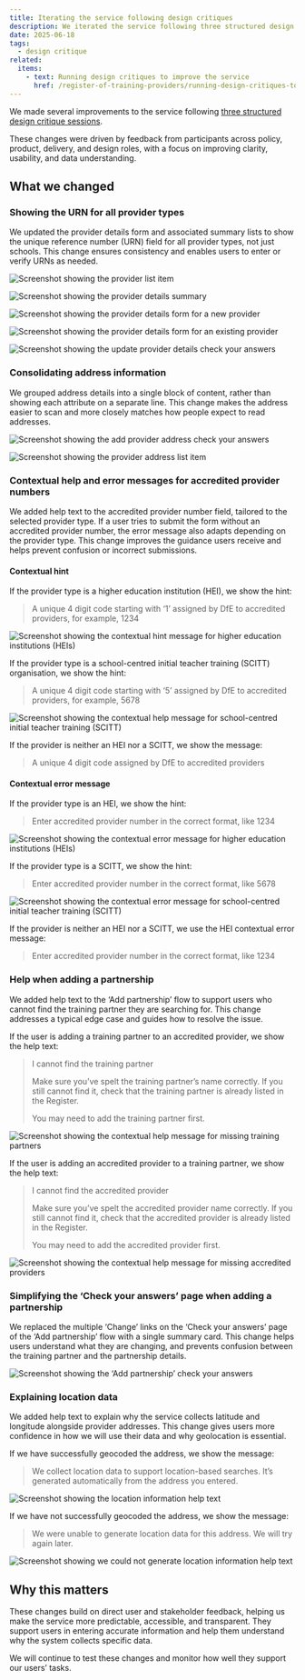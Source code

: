 ```yaml
---
title: Iterating the service following design critiques
description: We iterated the service following three structured design critique sessions
date: 2025-06-18
tags:
  - design critique
related:
  items:
    - text: Running design critiques to improve the service
      href: /register-of-training-providers/running-design-critiques-to-improve-the-service/
---
```


We made several improvements to the service following [three structured design critique sessions](/register-of-training-providers/running-design-critiques-to-improve-the-service/).

These changes were driven by feedback from participants across policy, product, delivery, and design roles, with a focus on improving clarity, usability, and data understanding.

## What we changed

### Showing the URN for all provider types

We updated the provider details form and associated summary lists to show the unique reference number (URN) field for all provider types, not just schools. This change ensures consistency and enables users to enter or verify URNs as needed.

![Screenshot showing the provider list item](providers--list-item.png "Screenshot showing the provider list item")

![Screenshot showing the provider details summary](provider-details--summary-list.png "Screenshot showing the provider details summary")

![Screenshot showing the provider details form for a new provider](add-provider--form.png "Screenshot showing the provider details form for a new provider")

![Screenshot showing the provider details form for an existing provider](update-provider--form.png "Screenshot showing the provider details form for an existing provider")

![Screenshot showing the update provider details check your answers](update-provider--check-your-answers.png "Screenshot showing the update provider details check your answers")

### Consolidating address information

We grouped address details into a single block of content, rather than showing each attribute on a separate line. This change makes the address easier to scan and more closely matches how people expect to read addresses.

![Screenshot showing the add provider address check your answers](provider-address--check-your-answers.png "Screenshot showing the add provider address check your answers")

![Screenshot showing the provider address list item](provider-address--list-item.png "Screenshot showing the provider address list item")

### Contextual help and error messages for accredited provider numbers

We added help text to the accredited provider number field, tailored to the selected provider type. If a user tries to submit the form without an accredited provider number, the error message also adapts depending on the provider type. This change improves the guidance users receive and helps prevent confusion or incorrect submissions.

#### Contextual hint

If the provider type is a higher education institution (HEI), we show the hint:

> A unique 4 digit code starting with ‘1’ assigned by DfE to accredited providers, for example, 1234

![Screenshot showing the contextual hint message for higher education institutions (HEIs)](contextual-hint--hei.png "Screenshot showing the contextual hint message for higher education institutions (HEIs)")

If the provider type is a school-centred initial teacher training (SCITT) organisation, we show the hint:

> A unique 4 digit code starting with ‘5’ assigned by DfE to accredited providers, for example, 5678

![Screenshot showing the contextual help message for school-centred initial teacher training (SCITT)](contextual-hint--scitt.png "Screenshot showing the contextual help message for school-centred initial teacher training (SCITT) organisations")

If the provider is neither an HEI nor a SCITT, we show the message:

> A unique 4 digit code assigned by DfE to accredited providers

#### Contextual error message

If the provider type is an HEI, we show the hint:

> Enter accredited provider number in the correct format, like 1234

![Screenshot showing the contextual error message for higher education institutions (HEIs)](contextual-error--hei.png "Screenshot showing the contextual error message for higher education institutions (HEIs)")

If the provider type is a SCITT, we show the hint:

> Enter accredited provider number in the correct format, like 5678

![Screenshot showing the contextual error message for school-centred initial teacher training (SCITT)](contextual-error--scitt.png "Screenshot showing the contextual error message for school-centred initial teacher training (SCITT)")

If the provider is neither an HEI nor a SCITT, we use the HEI contextual error message:

> Enter accredited provider number in the correct format, like 1234

### Help when adding a partnership

We added help text to the ‘Add partnership’ flow to support users who cannot find the training partner they are searching for. This change addresses a typical edge case and guides how to resolve the issue.

If the user is adding a training partner to an accredited provider, we show the help text:

> I cannot find the training partner
>
> Make sure you’ve spelt the training partner’s name correctly. If you still cannot find it, check that the training partner is already listed in the Register.
>
> You may need to add the training partner first.

![Screenshot showing the contextual help message for missing training partners](contextual-help--training-partners.png "Screenshot showing the contextual help message for missing training partners")

If the user is adding an accredited provider to a training partner, we show the help text:

> I cannot find the accredited provider
>
> Make sure you’ve spelt the accredited provider name correctly. If you still cannot find it, check that the accredited provider is already listed in the Register.
>
> You may need to add the accredited provider first.

![Screenshot showing the contextual help message for missing accredited providers](contextual-help--accredited-providers.png "Screenshot showing the contextual help message for missing accredited providers")

### Simplifying the ‘Check your answers’ page when adding a partnership

We replaced the multiple ‘Change’ links on the ‘Check your answers’ page of the ‘Add partnership’ flow with a single summary card. This change helps users understand what they are changing, and prevents confusion between the training partner and the partnership details.

![Screenshot showing the ‘Add partnership’ check your answers](add-partnership--check-your-answers.png "Screenshot showing the ‘Add partnership’ check your answers")

### Explaining location data

We added help text to explain why the service collects latitude and longitude alongside provider addresses. This change gives users more confidence in how we will use their data and why geolocation is essential.

If we have successfully geocoded the address, we show the message:

> We collect location data to support location-based searches. It’s generated automatically from the address you entered.

![Screenshot showing the location information help text](location-information--help-text.png "Screenshot showing the location information help text")

If we have not successfully geocoded the address, we show the message:

> We were unable to generate location data for this address. We will try again later.

![Screenshot showing we could not generate location information help text](no-location-information--help-text.png "Screenshot showing we could not generate location information help text")

## Why this matters

These changes build on direct user and stakeholder feedback, helping us make the service more predictable, accessible, and transparent. They support users in entering accurate information and help them understand why the system collects specific data.

We will continue to test these changes and monitor how well they support our users’ tasks.

